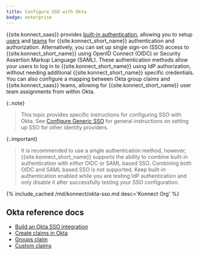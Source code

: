 ```yaml
---
title: Configure SSO with Okta
badge: enterprise
---
```


{{site.konnect_saas}} provides [built-in authentication](/konnect/org-management/auth/), 
allowing you to setup [users](/konnect/org-management/users/) and [teams](/konnect/org-management/teams-and-roles/) 
for {{site.konnect_short_name}} authentication and authorization. Alternatively, you can set up single sign-on (SSO) 
access to {{site.konnect_short_name}} using OpenID Connect (OIDC) or Security Assertion Markup Language (SAML). 
These authentication methods allow your users to log in to {{site.konnect_short_name}} using IdP authorization, 
without needing additional {{site.konnect_short_name}} specific credentials. You can also configure a mapping
between Okta group claims and {{site.konnect_saas}} teams, allowing for {{site.konnect_short_name}} user team assignments
from within Okta.

{:.note}
> This topic provides specific instructions for configuring SSO with Okta. 
See [Configure Generic SSO](/konnect/org-management/sso/) for general instructions on setting up SSO for other identity providers.

{:.important}
> It is recommended to use a single authentication method, however, {{site.konnect_short_name}} supports the ability to 
combine built-in authentication with _either_ OIDC or SAML based SSO. Combining both OIDC and SAML based SSO is not supported.
Keep built-in authentication enabled while you are testing IdP authentication and only disable it after successfully testing 
your SSO configuration.

{% include_cached /md/konnect/okta-sso.md desc='Konnect Org' %}

## Okta reference docs
* [Build an Okta SSO integration](https://developer.okta.com/docs/guides/build-sso-integration/openidconnect/overview/)
* [Create claims in Okta](https://developer.okta.com/docs/guides/customize-authz-server/create-claims/)
* [Groups claim](https://developer.okta.com/docs/guides/customize-tokens-groups-claim/add-groups-claim-custom-as/)
* [Custom claims](https://developer.okta.com/docs/guides/customize-tokens-returned-from-okta/add-custom-claim/) 
